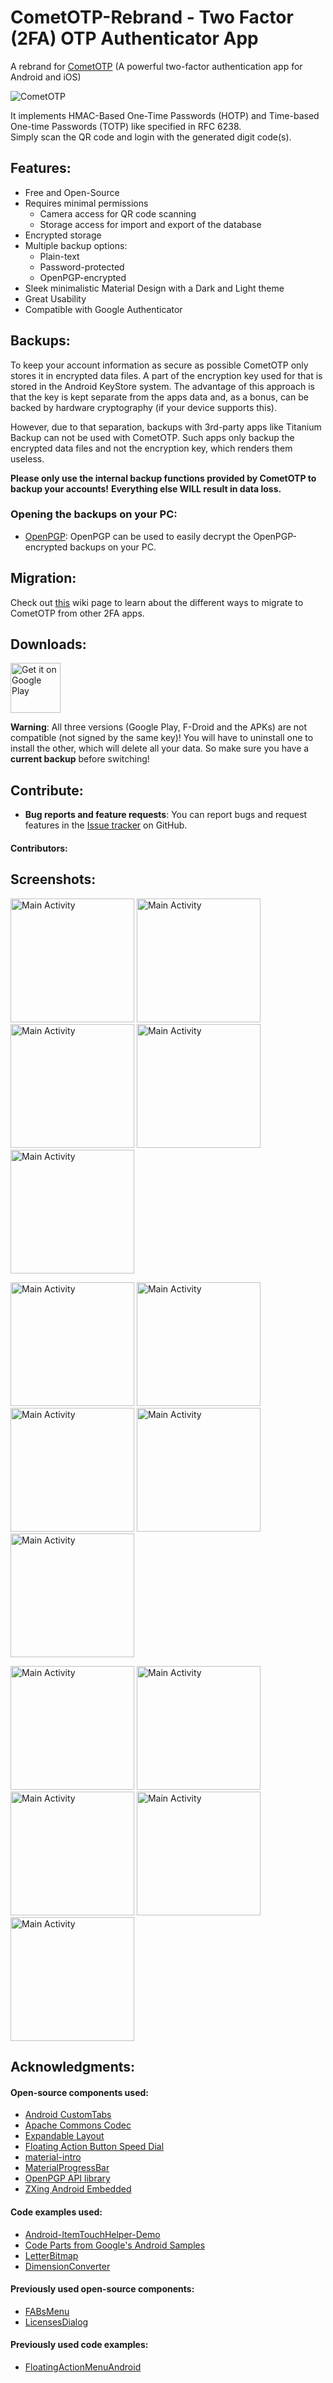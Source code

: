 # CometOTP-Rebrand - Two Factor (2FA) OTP Authenticator App
A rebrand for [CometOTP](https://github.com/gigabytedevelopers/CometOTP) (A powerful two-factor authentication app for Android and iOS)

<!-- [![Build Status](https://travis-ci.org/gigabytedevelopers/CometOTP.svg?branch=master)](https://travis-ci.org/gigabytedevelopers/CometOTP)
[![Current release](https://img.shields.io/github/v/release/gigabytedevelopers/CometOTP.svg?token=e52dc09de66b2a3a280415155904a2a059c8c0a3)](https://github.com/gigabytedevelopers/CometOTP/releases/download/v3.0.0/CometOTP_v3.0.0.apk) -->

![CometOTP](https://user-images.githubusercontent.com/26168869/173256170-70bab38d-29dd-426c-a82a-b8b0c241b997.png)


It implements HMAC-Based One-Time Passwords (HOTP) and Time-based One-time Passwords (TOTP) like specified in RFC 6238.  
Simply scan the QR code and login with the generated digit code(s). 

## Features:

 * Free and Open-Source
 * Requires minimal permissions
   - Camera access for QR code scanning
   - Storage access for import and export of the database
 * Encrypted storage
 * Multiple backup options:
   - Plain-text
   - Password-protected
   - OpenPGP-encrypted
 * Sleek minimalistic Material Design with a Dark and Light theme
 * Great Usability
 * Compatible with Google Authenticator

## Backups:

To keep your account information as secure as possible CometOTP only stores it in
encrypted data files. A part of the encryption key used for that is stored in the
Android KeyStore system. The advantage of this approach is that the key is kept
separate from the apps data and, as a bonus, can be backed by hardware cryptography
(if your device supports this).

However, due to that separation, backups with 3rd-party apps like Titanium Backup can not
be used with CometOTP. Such apps only backup the encrypted data files and not the encryption
key, which renders them useless.

**Please only use the internal backup functions provided by CometOTP to backup your accounts!**
**Everything else WILL result in data loss.**

### Opening the backups on your PC:

 * [OpenPGP](http://openpgp.org/): OpenPGP can be used to easily decrypt the OpenPGP-encrypted backups on your PC.

## Migration:

Check out [this](https://github.com/gigabytedevelopers/CometOTP/wiki/Migration) wiki page to learn about the different ways to migrate to CometOTP from other 2FA apps.

## Downloads:

[<img height=80 alt="Get it on Google Play" src="https://play.google.com/intl/en_us/badges/images/generic/en-play-badge.png" />](https://play.google.com/store/apps/details?id=com.gigabytedevelopersinc.app.CometOTP)
<!--[<img height=80 alt="Get it on GitHub" src="./assets/badges/get-it-on-github.png" />](https://github.com/gigabytedevelopers/CometOTP/releases)-->

**Warning**: All three versions (Google Play, F-Droid and the APKs) are not compatible (not signed by the same key)!
You will have to uninstall one to install the other, which will delete all your data.
So make sure you have a **current backup** before switching!

## Contribute:

 * **Bug reports and feature requests**: You can report bugs and request features in the [Issue tracker](https://github.com/gigabytedevelopers/CometOTP/issues) on GitHub.

#### Contributors:


## Screenshots:

[<img width=198 alt="Main Activity" src="https://user-images.githubusercontent.com/26168869/173257552-da64851c-cc93-4a49-8e74-e8583321258e.png">](https://user-images.githubusercontent.com/26168869/173257552-da64851c-cc93-4a49-8e74-e8583321258e.png)
[<img width=198 alt="Main Activity" src="https://user-images.githubusercontent.com/26168869/173257448-7555fb03-104d-44a8-b06f-d93abdb14ce7.png">](https://user-images.githubusercontent.com/26168869/173257448-7555fb03-104d-44a8-b06f-d93abdb14ce7.png)
[<img width=198 alt="Main Activity" src="https://user-images.githubusercontent.com/26168869/173256771-d7985d49-0a64-4317-9ee3-1900d1f1d944.png">](https://user-images.githubusercontent.com/26168869/173256771-d7985d49-0a64-4317-9ee3-1900d1f1d944.png)
[<img width=198 alt="Main Activity" src="https://user-images.githubusercontent.com/26168869/173256892-cd035490-266d-45c8-b113-5c25dc9a3346.png">](https://user-images.githubusercontent.com/26168869/173256892-cd035490-266d-45c8-b113-5c25dc9a3346.png)
[<img width=198 alt="Main Activity" src="https://user-images.githubusercontent.com/26168869/173256946-e0c6fd38-38df-4e8c-960d-96dec96971ab.png">](https://user-images.githubusercontent.com/26168869/173256946-e0c6fd38-38df-4e8c-960d-96dec96971ab.png)

[<img width=198 alt="Main Activity" src="https://user-images.githubusercontent.com/26168869/173257638-b3efd2f9-a098-4b4b-8ef0-9930aad67394.png">](https://user-images.githubusercontent.com/26168869/173257638-b3efd2f9-a098-4b4b-8ef0-9930aad67394.png)
[<img width=198 alt="Main Activity" src="https://user-images.githubusercontent.com/26168869/173257705-10f22ce1-1c64-4c29-a51f-78249bbc4436.png">](https://user-images.githubusercontent.com/26168869/173257705-10f22ce1-1c64-4c29-a51f-78249bbc4436.png)
[<img width=198 alt="Main Activity" src="https://user-images.githubusercontent.com/26168869/173257788-1a2fccb4-3cf6-4ae5-87c3-ee71fe36dbf2.png">](https://user-images.githubusercontent.com/26168869/173257788-1a2fccb4-3cf6-4ae5-87c3-ee71fe36dbf2.png)
[<img width=198 alt="Main Activity" src="https://user-images.githubusercontent.com/26168869/173257830-c3b7618e-260d-487c-8c6a-73d030bdbcba.png">](https://user-images.githubusercontent.com/26168869/173257830-c3b7618e-260d-487c-8c6a-73d030bdbcba.png)
[<img width=198 alt="Main Activity" src="https://user-images.githubusercontent.com/26168869/173257883-a7224f07-3d90-4625-b51d-dfb23a045ff8.png">](https://user-images.githubusercontent.com/26168869/173257883-a7224f07-3d90-4625-b51d-dfb23a045ff8.png)

[<img width=198 alt="Main Activity" src="https://user-images.githubusercontent.com/26168869/173258478-57f57a45-6de0-47a6-bde6-977d2454cd5d.png">](https://user-images.githubusercontent.com/26168869/173258478-57f57a45-6de0-47a6-bde6-977d2454cd5d.png)
[<img width=198 alt="Main Activity" src="https://user-images.githubusercontent.com/26168869/173259598-d46551a6-326e-44eb-8a7b-f41a422e7a14.png">](https://user-images.githubusercontent.com/26168869/173259598-d46551a6-326e-44eb-8a7b-f41a422e7a14.png)
[<img width=198 alt="Main Activity" src="https://user-images.githubusercontent.com/26168869/173259052-0d68452c-fd35-4ee3-b384-1a73a51c8a9b.png">](https://user-images.githubusercontent.com/26168869/173259052-0d68452c-fd35-4ee3-b384-1a73a51c8a9b.png)
[<img width=198 alt="Main Activity" src="https://user-images.githubusercontent.com/26168869/173258927-150104dc-b43b-4174-9365-b7c5ba20e0f8.png">](https://user-images.githubusercontent.com/26168869/173258927-150104dc-b43b-4174-9365-b7c5ba20e0f8.png)
[<img width=198 alt="Main Activity" src="https://user-images.githubusercontent.com/26168869/173259528-d5f82689-060d-4a55-b9f5-d0de8beb1fa1.png">](https://user-images.githubusercontent.com/26168869/173259528-d5f82689-060d-4a55-b9f5-d0de8beb1fa1.png)

## Acknowledgments:
#### Open-source components used:

 * [Android CustomTabs](https://github.com/saschpe/android-customtabs)
 * [Apache Commons Codec](https://commons.apache.org/proper/commons-codec)
 * [Expandable Layout](https://github.com/AAkira/ExpandableLayout)
 * [Floating Action Button Speed Dial](https://github.com/leinardi/FloatingActionButtonSpeedDial)
 * [material-intro](https://github.com/heinrichreimer/material-intro)
 * [MaterialProgressBar](https://github.com/DreaminginCodeZH/MaterialProgressBar)
 * [OpenPGP API library](https://github.com/open-keychain/openpgp-api)
 * [ZXing Android Embedded](https://github.com/journeyapps/zxing-android-embedded)

#### Code examples used:

 * [Android-ItemTouchHelper-Demo](https://github.com/iPaulPro/Android-ItemTouchHelper-Demo/tree/master/app/src/main/java/co/paulburke/android/itemtouchhelperdemo/helper)
 * [Code Parts from Google's Android Samples](https://android.googlesource.com/platform/development/+/master/samples/Vault/src/com/example/android/vault)
 * [LetterBitmap](http://stackoverflow.com/questions/23122088/colored-boxed-with-letters-a-la-gmail)
 * [DimensionConverter](https://stackoverflow.com/questions/8343971/how-to-parse-a-dimension-string-and-convert-it-to-a-dimension-value)

#### Previously used open-source components:

 * [FABsMenu](https://github.com/jahirfiquitiva/FABsMenu)
 * [LicensesDialog](https://github.com/PSDev/LicensesDialog)

#### Previously used code examples:

 * [FloatingActionMenuAndroid](https://github.com/pmahsky/FloatingActionMenuAndroid)
